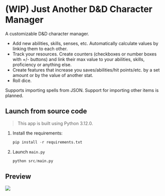 # (WIP) Just Another D&D Character Manager

A customizable D&D character manager.

* Add new abilities, skills, senses, etc. Automatically calculate values by linking them to each other.
* Track your resources. Create counters (checkboxes or number boxes with +/- buttons) and link their max value to your abilities, skills, proficiency or anything else.
* Create features that increase you saves/abilities/hit points/etc. by a set amount or by the value of another stat.
* Roll dice.

Supports importing spells from JSON. Support for importing other items is planned.

## Launch from source code

> This app is built using Python 3.12.0.

1. Install the requirements:

    ```python
    pip install -r requirements.txt
    ```

2. Launch `main.py`

    ```python
    python src/main.py
    ```

## Preview

![](./preview.gif)